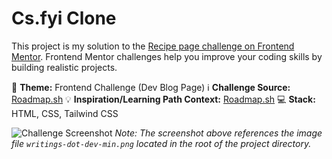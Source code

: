# Cs.fyi Clone

This project is my solution to the [Recipe page challenge on Frontend Mentor](https://www.frontendmentor.io/challenges/recipe-page-KiTsR8QQKm). Frontend Mentor challenges help you improve your coding skills by building realistic projects.

🎨 **Theme:** Frontend Challenge (Dev Blog Page)
ℹ️ **Challenge Source:** [Roadmap.sh](https://roadmap.sh)
💡 **Inspiration/Learning Path Context:** [Roadmap.sh](https://roadmap.sh/)
💻 **Stack:** HTML, CSS, Tailwind CSS

![Challenge Screenshot](./writings-dot-dev-min.png)
*Note: The screenshot above references the image file `writings-dot-dev-min.png` located in the root of the project directory.*

